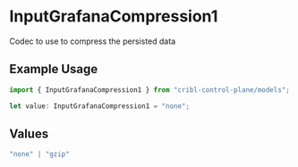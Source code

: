 # InputGrafanaCompression1

Codec to use to compress the persisted data

## Example Usage

```typescript
import { InputGrafanaCompression1 } from "cribl-control-plane/models";

let value: InputGrafanaCompression1 = "none";
```

## Values

```typescript
"none" | "gzip"
```